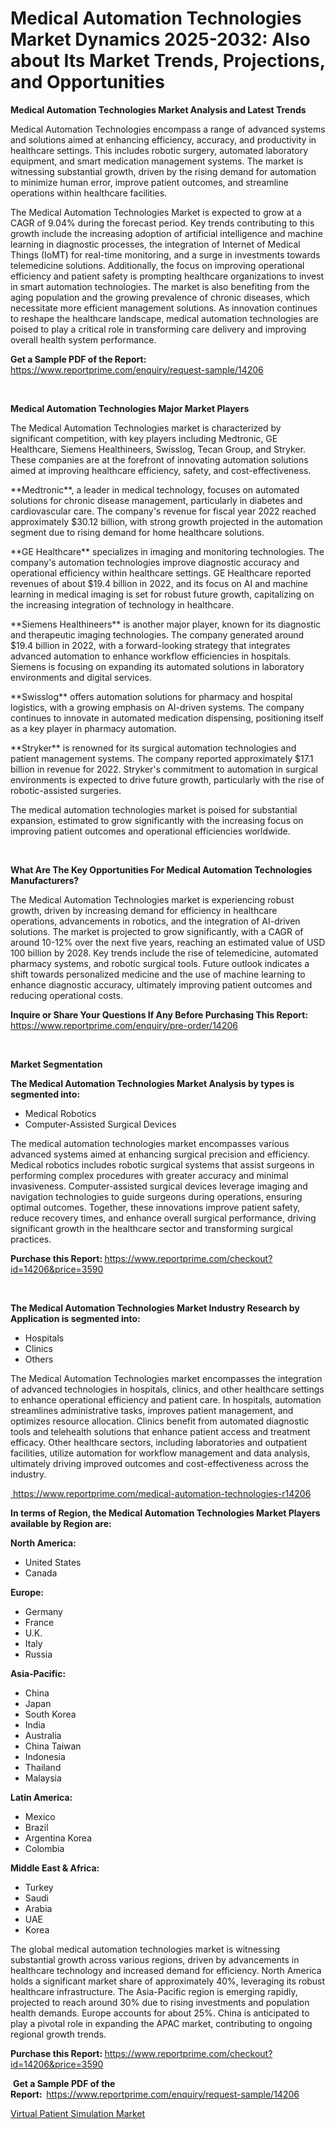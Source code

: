 <p><h1>Medical Automation Technologies Market Dynamics 2025-2032: Also about Its Market Trends, Projections, and Opportunities</h1></p><p><strong>Medical Automation Technologies Market Analysis and Latest Trends</strong></p>
<p><p>Medical Automation Technologies encompass a range of advanced systems and solutions aimed at enhancing efficiency, accuracy, and productivity in healthcare settings. This includes robotic surgery, automated laboratory equipment, and smart medication management systems. The market is witnessing substantial growth, driven by the rising demand for automation to minimize human error, improve patient outcomes, and streamline operations within healthcare facilities.</p><p>The Medical Automation Technologies Market is expected to grow at a CAGR of 9.04% during the forecast period. Key trends contributing to this growth include the increasing adoption of artificial intelligence and machine learning in diagnostic processes, the integration of Internet of Medical Things (IoMT) for real-time monitoring, and a surge in investments towards telemedicine solutions. Additionally, the focus on improving operational efficiency and patient safety is prompting healthcare organizations to invest in smart automation technologies. The market is also benefiting from the aging population and the growing prevalence of chronic diseases, which necessitate more efficient management solutions. As innovation continues to reshape the healthcare landscape, medical automation technologies are poised to play a critical role in transforming care delivery and improving overall health system performance.</p></p>
<p><strong>Get a Sample PDF of the Report:&nbsp;</strong> <a href="https://www.reportprime.com/enquiry/request-sample/14206?utm_campaign=3164&utm_medium=2&utm_source=Github&utm_content=ia&utm_term=20032025&utm_id=medical-automation-technologies">https://www.reportprime.com/enquiry/request-sample/14206</a></p>
<p>&nbsp;</p>
<p><strong>Medical Automation Technologies Major Market Players</strong></p>
<p><p>The Medical Automation Technologies market is characterized by significant competition, with key players including Medtronic, GE Healthcare, Siemens Healthineers, Swisslog, Tecan Group, and Stryker. These companies are at the forefront of innovating automation solutions aimed at improving healthcare efficiency, safety, and cost-effectiveness.</p><p>**Medtronic**, a leader in medical technology, focuses on automated solutions for chronic disease management, particularly in diabetes and cardiovascular care. The company's revenue for fiscal year 2022 reached approximately $30.12 billion, with strong growth projected in the automation segment due to rising demand for home healthcare solutions.</p><p>**GE Healthcare** specializes in imaging and monitoring technologies. The company's automation technologies improve diagnostic accuracy and operational efficiency within healthcare settings. GE Healthcare reported revenues of about $19.4 billion in 2022, and its focus on AI and machine learning in medical imaging is set for robust future growth, capitalizing on the increasing integration of technology in healthcare.</p><p>**Siemens Healthineers** is another major player, known for its diagnostic and therapeutic imaging technologies. The company generated around $19.4 billion in 2022, with a forward-looking strategy that integrates advanced automation to enhance workflow efficiencies in hospitals. Siemens is focusing on expanding its automated solutions in laboratory environments and digital services.</p><p>**Swisslog** offers automation solutions for pharmacy and hospital logistics, with a growing emphasis on AI-driven systems. The company continues to innovate in automated medication dispensing, positioning itself as a key player in pharmacy automation.</p><p>**Stryker** is renowned for its surgical automation technologies and patient management systems. The company reported approximately $17.1 billion in revenue for 2022. Stryker's commitment to automation in surgical environments is expected to drive future growth, particularly with the rise of robotic-assisted surgeries.</p><p>The medical automation technologies market is poised for substantial expansion, estimated to grow significantly with the increasing focus on improving patient outcomes and operational efficiencies worldwide.</p></p>
<p>&nbsp;</p>
<p><strong>What Are The Key Opportunities For Medical Automation Technologies Manufacturers?</strong></p>
<p><p>The Medical Automation Technologies market is experiencing robust growth, driven by increasing demand for efficiency in healthcare operations, advancements in robotics, and the integration of AI-driven solutions. The market is projected to grow significantly, with a CAGR of around 10-12% over the next five years, reaching an estimated value of USD 100 billion by 2028. Key trends include the rise of telemedicine, automated pharmacy systems, and robotic surgical tools. Future outlook indicates a shift towards personalized medicine and the use of machine learning to enhance diagnostic accuracy, ultimately improving patient outcomes and reducing operational costs.</p></p>
<p><strong>Inquire or Share Your Questions If Any Before Purchasing This Report:</strong> <a href="https://www.reportprime.com/enquiry/pre-order/14206?utm_campaign=3164&utm_medium=2&utm_source=Github&utm_content=ia&utm_term=20032025&utm_id=medical-automation-technologies">https://www.reportprime.com/enquiry/pre-order/14206</a></p>
<p>&nbsp;</p>
<p><strong>Market Segmentation</strong></p>
<p><strong>The Medical Automation Technologies Market Analysis by types is segmented into:</strong></p>
<p><ul><li>Medical Robotics</li><li>Computer-Assisted Surgical Devices</li></ul></p>
<p><p>The medical automation technologies market encompasses various advanced systems aimed at enhancing surgical precision and efficiency. Medical robotics includes robotic surgical systems that assist surgeons in performing complex procedures with greater accuracy and minimal invasiveness. Computer-assisted surgical devices leverage imaging and navigation technologies to guide surgeons during operations, ensuring optimal outcomes. Together, these innovations improve patient safety, reduce recovery times, and enhance overall surgical performance, driving significant growth in the healthcare sector and transforming surgical practices.</p></p>
<p><strong>Purchase this Report:&nbsp;</strong><a href="https://www.reportprime.com/checkout?id=14206&price=3590&utm_campaign=3164&utm_medium=2&utm_source=Github&utm_content=ia&utm_term=20032025&utm_id=medical-automation-technologies">https://www.reportprime.com/checkout?id=14206&price=3590</a></p>
<p>&nbsp;</p>
<p><strong>The Medical Automation Technologies Market Industry Research by Application is segmented into:</strong></p>
<p><ul><li>Hospitals</li><li>Clinics</li><li>Others</li></ul></p>
<p><p>The Medical Automation Technologies market encompasses the integration of advanced technologies in hospitals, clinics, and other healthcare settings to enhance operational efficiency and patient care. In hospitals, automation streamlines administrative tasks, improves patient management, and optimizes resource allocation. Clinics benefit from automated diagnostic tools and telehealth solutions that enhance patient access and treatment efficacy. Other healthcare sectors, including laboratories and outpatient facilities, utilize automation for workflow management and data analysis, ultimately driving improved outcomes and cost-effectiveness across the industry.</p></p>
<p><a href="https://www.reportprime.com/medical-automation-technologies-r14206?utm_campaign=3164&utm_medium=2&utm_source=Github&utm_content=ia&utm_term=20032025&utm_id=medical-automation-technologies">&nbsp;https://www.reportprime.com/medical-automation-technologies-r14206</a></p>
<p><strong>In terms of Region, the Medical Automation Technologies Market Players available by Region are:</strong></p>
<p>
    <p> <strong> North America: </strong>
        <ul>
            <li>United States</li>
            <li>Canada</li>
        </ul>
        </p> 
    <p> <strong> Europe: </strong>
        <ul>
            <li>Germany</li>
            <li>France</li>
            <li>U.K.</li>
            <li>Italy</li>
            <li>Russia</li>
        </ul>
        </p> 
    <p> <strong> Asia-Pacific: </strong>
        <ul>
            <li>China</li>
            <li>Japan</li>
            <li>South Korea</li>
            <li>India</li>
            <li>Australia</li>
            <li>China Taiwan</li>
            <li>Indonesia</li>
            <li>Thailand</li>
            <li>Malaysia</li>
        </ul>
        </p> 
    <p> <strong> Latin America: </strong>
        <ul>
            <li>Mexico</li>
            <li>Brazil</li>
            <li>Argentina Korea</li>
            <li>Colombia</li>
        </ul>
        </p> 
    <p> <strong> Middle East & Africa: </strong>
        <ul>
            <li>Turkey</li>
            <li>Saudi</li>
            <li>Arabia</li>
            <li>UAE</li>
            <li>Korea</li>
        </ul>
    </p>
    </p>
<p><p>The global medical automation technologies market is witnessing substantial growth across various regions, driven by advancements in healthcare technology and increased demand for efficiency. North America holds a significant market share of approximately 40%, leveraging its robust healthcare infrastructure. The Asia-Pacific region is emerging rapidly, projected to reach around 30% due to rising investments and population health demands. Europe accounts for about 25%. China is anticipated to play a pivotal role in expanding the APAC market, contributing to ongoing regional growth trends.</p></p>
<p><strong>Purchase this Report: </strong><a href="https://www.reportprime.com/checkout?id=14206&price=3590&utm_campaign=3164&utm_medium=2&utm_source=Github&utm_content=ia&utm_term=20032025&utm_id=medical-automation-technologies">https://www.reportprime.com/checkout?id=14206&price=3590</a></p>
<p>&nbsp;<strong>Get a Sample PDF of the Report:&nbsp;&nbsp;</strong><a href="https://www.reportprime.com/enquiry/request-sample/14206?utm_campaign=3164&utm_medium=2&utm_source=Github&utm_content=ia&utm_term=20032025&utm_id=medical-automation-technologies">https://www.reportprime.com/enquiry/request-sample/14206</a></p>
<p><strong></strong></p>
<p><p><a href="https://github.com/muhjanaidu/Market-Research-Report-List-1/blob/main/virtual-patient-simulation-market.md?utm_campaign=3164&utm_medium=2&utm_source=Github&utm_content=ia&utm_term=20032025&utm_id=medical-automation-technologies">Virtual Patient Simulation Market</a></p></p>